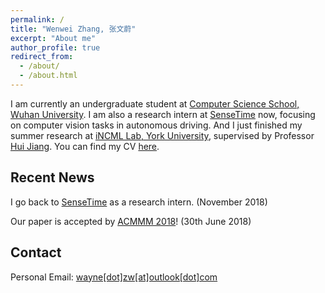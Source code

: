 ```yaml
---
permalink: /
title: "Wenwei Zhang, 张文蔚"
excerpt: "About me"
author_profile: true
redirect_from: 
  - /about/
  - /about.html
---
```


I am currently an undergraduate student at [Computer Science School, Wuhan University](http://cs.whu.edu.cn/). I am also a research intern at [SenseTime](https://www.sensetime.com/) now, focusing on computer vision tasks in autonomous driving. And I just finished my summer research at [iNCML Lab, York University](https://wiki.eecs.yorku.ca/lab/MLL/start), supervised by Professor [Hui Jiang](https://wiki.eecs.yorku.ca/user/hj/). You can find my CV [here](/files/resume.pdf).

Recent News
------------------------
I go back to [SenseTime](https://www.sensetime.com/) as a research intern. (November 2018)

Our paper is accepted by [ACMMM 2018](http://www.acmmm.org/2018/)! (30th June 2018)

Contact
------------------------
Personal Email: [wayne[dot]zw[at]outlook[dot]com](mailto:wayne.zw@outlook.com)
